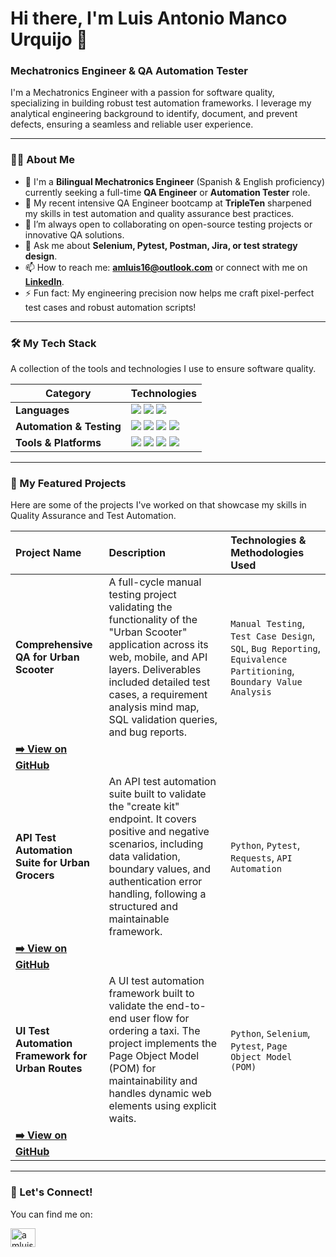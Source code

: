 # Hi there, I'm Luis Antonio Manco Urquijo 👋

### Mechatronics Engineer & QA Automation Tester

I'm a Mechatronics Engineer with a passion for software quality, specializing in building robust test automation frameworks. I leverage my analytical engineering background to identify, document, and prevent defects, ensuring a seamless and reliable user experience.

---

### 👨‍💻 About Me

- 🔭 I'm a **Bilingual Mechatronics Engineer** (Spanish & English proficiency) currently seeking a full-time **QA Engineer** or **Automation Tester** role.
- 🌱 My recent intensive QA Engineer bootcamp at **TripleTen** sharpened my skills in test automation and quality assurance best practices.
- 👯 I’m always open to collaborating on open-source testing projects or innovative QA solutions.
- 💬 Ask me about **Selenium, Pytest, Postman, Jira, or test strategy design**.
- 📫 How to reach me: **amluis16@outlook.com** or connect with me on **[LinkedIn](https://www.linkedin.com/in/amluis16/)**.
- ⚡ Fun fact: My engineering precision now helps me craft pixel-perfect test cases and robust automation scripts!

---

### 🛠️ My Tech Stack

A collection of the tools and technologies I use to ensure software quality.

| Category                | Technologies                                                                                                                                                                                            |
| ----------------------- | ------------------------------------------------------------------------------------------------------------------------------------------------------------------------------------------------------- |
| **Languages**           | <img src="https://img.shields.io/badge/Python-3776AB?style=for-the-badge&logo=python&logoColor=white" /> <img src="https://img.shields.io/badge/JavaScript-F7DF1E?style=for-the-badge&logo=javascript&logoColor=black" /> <img src="https://img.shields.io/badge/SQL-025E8C?style=for-the-badge&logo=microsoft-sql-server&logoColor=white" /> |
| **Automation & Testing**| <img src="https://img.shields.io/badge/Selenium-43B02A?style=for-the-badge&logo=selenium&logoColor=white" /> <img src="https://img.shields.io/badge/Pytest-0A9EDC?style=for-the-badge&logo=pytest&logoColor=white" /> <img src="https://img.shields.io/badge/Postman-FF6C37?style=for-the-badge&logo=postman&logoColor=white" /> <img src="https://img.shields.io/badge/API_Testing-orange?style=for-the-badge" /> |
| **Tools & Platforms**   | <img src="https://img.shields.io/badge/Jira-0052CC?style=for-the-badge&logo=jira&logoColor=white" /> <img src="https://img.shields.io/badge/Git-F05032?style=for-the-badge&logo=git&logoColor=white" /> <img src="https://img.shields.io/badge/GitHub-181717?style=for-the-badge&logo=github&logoColor=white" /> <img src="https://img.shields.io/badge/Android_Studio-3DDC84?style=for-the-badge&logo=android-studio&logoColor=white" /> |

---
### 🚀 My Featured Projects

Here are some of the projects I've worked on that showcase my skills in Quality Assurance and Test Automation.

| Project Name | Description | Technologies & Methodologies Used |
| :--- | :--- | :--- |
| **Comprehensive QA for Urban Scooter** | A full-cycle manual testing project validating the functionality of the "Urban Scooter" application across its web, mobile, and API layers. Deliverables included detailed test cases, a requirement analysis mind map, SQL validation queries, and bug reports. | `Manual Testing`, `Test Case Design`, `SQL`, `Bug Reporting`, `Equivalence Partitioning`, `Boundary Value Analysis` |
| **[➡️ View on GitHub]([your-repo-link-here-1])** | | |
| **API Test Automation Suite for Urban Grocers** | An API test automation suite built to validate the "create kit" endpoint. It covers positive and negative scenarios, including data validation, boundary values, and authentication error handling, following a structured and maintainable framework. | `Python`, `Pytest`, `Requests`, `API Automation` |
| **[➡️ View on GitHub]([your-repo-link-here-2])** | | |
| **UI Test Automation Framework for Urban Routes** | A UI test automation framework built to validate the end-to-end user flow for ordering a taxi. The project implements the Page Object Model (POM) for maintainability and handles dynamic web elements using explicit waits. | `Python`, `Selenium`, `Pytest`, `Page Object Model (POM)` |
| **[➡️ View on GitHub]([your-repo-link-here-3])** | | |
---

### 🤝 Let's Connect!

You can find me on:

<p align="left">
<a href="https://linkedin.com/in/amluis16" target="blank"><img align="center" src="https://raw.githubusercontent.com/rahuldkjain/github-profile-readme-generator/master/src/images/icons/Social/linked-in-alt.svg" alt="amluis16" height="30" width="40" /></a>
</p>
